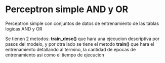 # Perceptron simple AND y OR
Perceptron simple con conjuntos de datos de entrenamiento de las tablas logicas AND y OR

Se tienen 2 metodos:
**train_desc()** que hara una ejecucion descriptiva por pasos del modelo, y por otra lado se tiene el metodo **train()** que hara el entrenamiento detallando al termino, la cantidad de epocas de entrenamiento asi como el tiempo de ejecucion

